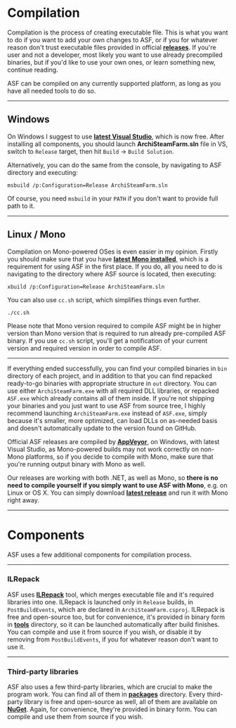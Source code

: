 # Compilation

Compilation is the process of creating executable file. This is what you want to do if you want to add your own changes to ASF, or if you for whatever reason don't trust executable files provided in official **[releases](https://github.com/JustArchi/ArchiSteamFarm/releases)**. If you're user and not a developer, most likely you want to use already precompiled binaries, but if you'd like to use your own ones, or learn something new, continue reading.

ASF can be compiled on any currently supported platform, as long as you have all needed tools to do so.

---

## Windows

On Windows I suggest to use **[latest Visual Studio](https://www.visualstudio.com/vs/community)**, which is now free. After installing all components, you should launch **ArchiSteamFarm.sln** file in VS, switch to ```Release``` target, then hit ```Build``` -> ```Build Solution```.

Alternatively, you can do the same from the console, by navigating to ASF directory and executing:

```
msbuild /p:Configuration=Release ArchiSteamFarm.sln
```

Of course, you need ```msbuild``` in your ```PATH``` if you don't want to provide full path to it.

---

## Linux / Mono

Compilation on Mono-powered OSes is even easier in my opinion. Firstly you should make sure that you have **[latest Mono installed](https://github.com/JustArchi/ArchiSteamFarm/wiki/Mono)**, which is a requirement for using ASF in the first place. If you do, all you need to do is navigating to the directory where ASF source is located, then executing:

```
xbuild /p:Configuration=Release ArchiSteamFarm.sln
```

You can also use ```cc.sh``` script, which simplifies things even further.

```
./cc.sh
```

Please note that Mono version required to compile ASF might be in higher version than Mono version that is required to run already pre-compiled ASF binary. If you use `cc.sh` script, you'll get a notification of your current version and required version in order to compile ASF.

---

If everything ended successfully, you can find your compiled binaries in ```bin``` directory of each project, and in addition to that you can find repacked ready-to-go binaries with appropriate structure in ```out``` directory. You can use either ```ArchiSteamFarm.exe``` with all required DLL libraries, or repacked ```ASF.exe``` which already contains all of them inside. If you're not shipping your binaries and you just want to use ASF from source tree, I highly recommend launching ```ArchiSteamFarm.exe``` instead of ```ASF.exe```, simply because it's smaller, more optimized, can load DLLs on as-needed basis and doesn't automatically update to the version found on GitHub.

Official ASF releases are compiled by **[AppVeyor](https://ci.appveyor.com/project/JustArchi/ArchiSteamFarm)**, on Windows, with latest Visual Studio, as Mono-powered builds may not work correctly on non-Mono platforms, so if you decide to compile with Mono, make sure that you're running output binary with Mono as well.

Our releases are working with both .NET, as well as Mono, so **there is no need to compile yourself if you simply want to use ASF with Mono**, e.g. on Linux or OS X. You can simply download **[latest release](https://github.com/JustArchi/ArchiSteamFarm/releases/latest)** and run it with Mono right away.

---

# Components

ASF uses a few additional components for compilation process.

---

### ILRepack

ASF uses **[ILRepack](https://github.com/gluck/il-repack)** tool, which merges executable file and it's required libraries into one. ILRepack is launched only in ```Release``` builds, in ```PostBuildEvents```, which are declared in ```ArchiSteamFarm.csproj```. ILRepack is free and open-source too, but for convenience, it's provided in binary form in **[tools](https://github.com/JustArchi/ArchiSteamFarm/tree/master/tools)** directory, so it can be launched automatically after build finishes. You can compile and use it from source if you wish, or disable it by removing from ```PostBuildEvents```, if you for whatever reason don't want to use it.

---

### Third-party libraries

ASF also uses a few third-party libraries, which are crucial to make the program work. You can find all of them in **[packages](https://github.com/JustArchi/ArchiSteamFarm/tree/master/packages)** directory. Every third-party library is free and open-source as well, all of them are available on **[NuGet](https://www.nuget.org/)**. Again, for convenience, they're provided in binary form. You can compile and use them from source if you wish.